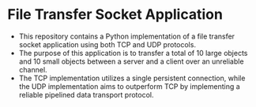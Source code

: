 # File Transfer Socket Application 
- This repository contains a Python implementation of a file transfer socket application using both TCP and UDP protocols.
- The purpose of this application is to transfer a total of 10 large objects and 10 small objects between a server and a client over an unreliable channel.
- The TCP implementation utilizes a single persistent connection, while the UDP implementation aims to outperform TCP by implementing a reliable pipelined data transport protocol.
